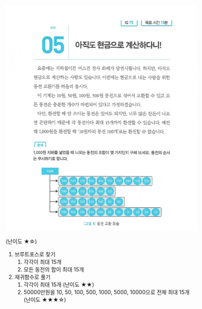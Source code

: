 ![이미지](./05.webp)

(난이도 ★☆)

1. 브루트포스로 찾기
    1. 각각이 최대 15개
    1. 모든 동전의 합이 최대 15개 
1. 재귀함수로 풀기
    1. 각각이 최대 15개 (난이도 ★★)
    2. 50000만원을 10, 50, 100, 500, 1000, 5000, 10000으로 전체 최대 15개 (난이도 ★★★☆)